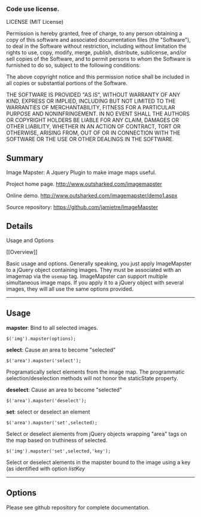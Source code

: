 ### Code use license.

LICENSE (MIT License)
 
Permission is hereby granted, free of charge, to any person obtaining
a copy of this software and associated documentation files (the
"Software"), to deal in the Software without restriction, including
without limitation the rights to use, copy, modify, merge, publish,
distribute, sublicense, and/or sell copies of the Software, and to
permit persons to whom the Software is furnished to do so, subject to
the following conditions:
 
The above copyright notice and this permission notice shall be
included in all copies or substantial portions of the Software.

THE SOFTWARE IS PROVIDED "AS IS", WITHOUT WARRANTY OF ANY KIND,
EXPRESS OR IMPLIED, INCLUDING BUT NOT LIMITED TO THE WARRANTIES OF
MERCHANTABILITY, FITNESS FOR A PARTICULAR PURPOSE AND
NONINFRINGEMENT. IN NO EVENT SHALL THE AUTHORS OR COPYRIGHT HOLDERS BE
LIABLE FOR ANY CLAIM, DAMAGES OR OTHER LIABILITY, WHETHER IN AN ACTION
OF CONTRACT, TORT OR OTHERWISE, ARISING FROM, OUT OF OR IN CONNECTION
WITH THE SOFTWARE OR THE USE OR OTHER DEALINGS IN THE SOFTWARE.

## Summary

Image Mapster: A Jquery Plugin to make image maps useful. 

Project home page. http://www.outsharked.com/imagemapster

Online demo. http://www.outsharked.com/imagemapster/demo1.aspx

Source repository: https://github.com/jamietre/ImageMapster 

## Details

 Usage and Options

[[Overview]]

Basic usage and options. Generally speaking, you just apply ImageMapster to a jQuery object containing images. They must be associated with an imagemap via the `usemap` tag. ImageMapster can support multiple simultaneous image maps. If you apply it to a jQuery object with several images, they will all use the same options provided. 

----
## Usage

**mapster**: Bind to all selected images.

    $('img').mapster(options);

**select**: Cause an area to become "selected"

    $('area').mapster('select');

Programatically select elements from the image map. The programmatic selection/deselection methods will not honor the staticState property.

**deselect**: Cause an area to become "selected"

    $('area').mapster('deselect');

**set**: select or deselect an element

    $('area').mapster('set',selected);

Select or deselect alements from jQuery objects wrapping "area" tags on the map based on truthiness of selected.

    $('img').mapster('set',selected,'key');

Select or deselect alements in the mapster bound to the image using a key (as identified with option *listKey*

----
## Options

Please see github repository for complete documentation.
